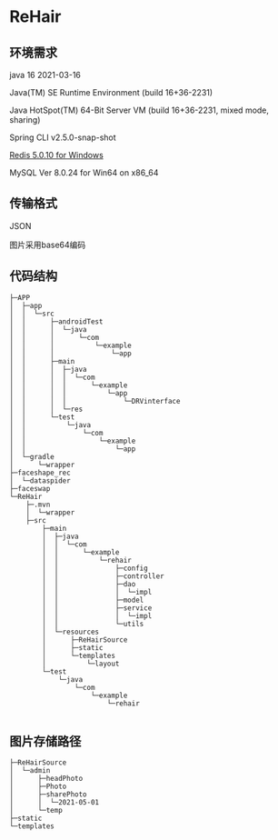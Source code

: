 # ReHair
## 环境需求
java 16 2021-03-16

Java(TM) SE Runtime Environment (build 16+36-2231)

Java HotSpot(TM) 64-Bit Server VM (build 16+36-2231, mixed mode, sharing)

Spring CLI v2.5.0-snap-shot

[Redis 5.0.10 for Windows](https://github.com/tporadowski/redis/releases)

MySQL Ver 8.0.24 for Win64 on x86_64

## 传输格式

JSON

图片采用base64编码
## 代码结构
```
├─APP
│  ├─app
│  │  └─src
│  │      ├─androidTest
│  │      │  └─java
│  │      │      └─com
│  │      │          └─example
│  │      │              └─app
│  │      ├─main
│  │      │  ├─java
│  │      │  │  └─com
│  │      │  │      └─example
│  │      │  │          └─app
│  │      │  │              └─DRVinterface
│  │      │  └─res
│  │      └─test
│  │          └─java
│  │              └─com
│  │                  └─example
│  │                      └─app
│  └─gradle
│      └─wrapper
├─faceshape_rec
│  └─dataspider
├─faceswap
└─ReHair
    ├─.mvn
    │  └─wrapper
    ├─src
        ├─main
        │  ├─java
        │  │  └─com
        │  │      └─example
        │  │          └─rehair
        │  │              ├─config
        │  │              ├─controller
        │  │              ├─dao
        │  │              │  └─impl
        │  │              ├─model
        │  │              ├─service
        │  │              │  └─impl
        │  │              └─utils
        │  └─resources
        │      ├─ReHairSource
        │      ├─static
        │      └─templates
        │          └─layout
        └─test
            └─java
                └─com
                    └─example
                        └─rehair


```
## 图片存储路径
```
├─ReHairSource
│  └─admin
│      ├─headPhoto
│      ├─Photo
│      ├─sharePhoto
│      │  └─2021-05-01
│      └─temp
├─static
└─templates
```
